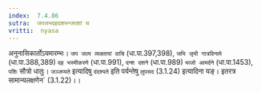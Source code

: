 ```yaml
---
index:  7.4.86
sutra:  जपजभदहदशभन्जपशां च
vritti:  nyasa
---
```


अनुनासिकार्तोऽयमारम्भः। `जप जल्प व्यक्तायां वाचि` (धा.पा.397,398), `जभि जृभी गात्रविनामे` (धा.पा.388,389) `दह भस्मीकरणे` (धा.पा.991), `दन्श दशने` (धा.पा.989) `भव्जो आमर्दने` (धा.पा.1453), `पशिः` सौत्रो धातुः। `जञ्जप्यते` इत्यादिषु `दंदश्यते` इति पर्यन्तेषु `लुपसद` (3.1.24) इत्यादिना यङ्। इतरत्र सामान्यलक्षणेन` (3.1.22)।।

